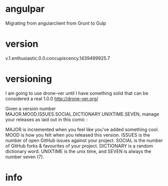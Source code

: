 # angulpar
Migrating from angularclient from Grunt to Gulp

# version
v.1.enthusiastic.0.0.concupiscency.1439499925.7

# versioning
I am going to use drone-ver until I have something solid that can be considered a real 1.0.0
http://drone-ver.org/

Given a version number MAJOR.MOOD.ISSUES.SOCIAL.DICTIONARY.UNIXTIME.SEVEN, manage your releases as laid out in this comic :

MAJOR is incremented when you feel like you've added something cool.
MOOD is how you felt when you released this version.
ISSUES is the number of open GitHub issues against your project.
SOCIAL is the number of GitHub forks & favourites of your project.
DICTIONARY is a random dictionary word.
UNIXTIME is the unix time, and
SEVEN is always the number seven (7).

# info
